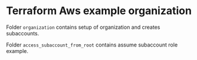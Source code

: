 # Terraform Aws example organization

Folder `organization` contains setup of organization and creates subaccounts.

Folder `access_subaccount_from_root` contains assume subaccount role example. 
